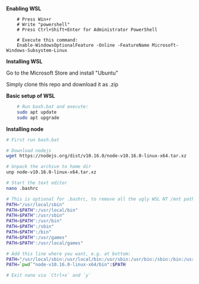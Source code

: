 **Enabling WSL**

```
	# Press Win+r
	# Write "powershell"
	# Press Ctrl+Shift+Enter for Administrator PowerShell

	# Execute this command:
	Enable-WindowsOptionalFeature -Online -FeatureName Microsoft-Windows-Subsystem-Linux
```

**Installing WSL**

Go to the Microsoft Store and install "Ubuntu"

Simply clone this repo and download it as .zip

**Basic setup of WSL**

```bash
	# Run bash.bat and execute:
	sudo apt update
	sudo apt upgrade
```

**Installing node**

```bash
# First run bash.bat

# Download nodejs
wget https://nodejs.org/dist/v10.16.0/node-v10.16.0-linux-x64.tar.xz

# Unpack the archive to home dir
unp node-v10.16.0-linux-x64.tar.xz

# Start the text editor
nano .bashrc

# This is optional for .bashrc, to remove all the ugly WSL NT /mnt paths
PATH="/usr/local/sbin"
PATH=$PATH":/usr/local/bin"
PATH=$PATH":/usr/sbin"
PATH=$PATH":/usr/bin"
PATH=$PATH":/sbin"
PATH=$PATH":/bin"
PATH=$PATH":/usr/games"
PATH=$PATH":/usr/local/games"

# Add this line where you want, e.g. at bottom:
PATH="/usr/local/sbin:/usr/local/bin:/usr/sbin:/usr/bin:/sbin:/bin:/usr/games:/usr/local/games"
PATH=`pwd`"node-v10.16.0-linux-x64/bin":$PATH

# Exit nano via `Ctrl+x` and `y`
```

